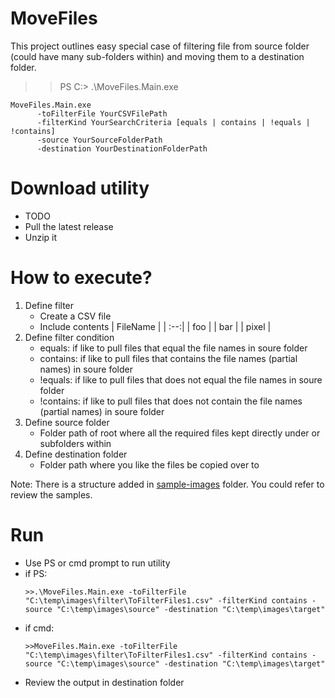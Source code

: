 # MoveFiles
This project outlines easy special case of filtering file from source folder (could have many sub-folders within) and moving them to a destination folder.

>>PS C:\> .\MoveFiles.Main.exe
```
MoveFiles.Main.exe
      -toFilterFile YourCSVFilePath
      -filterKind YourSearchCriteria [equals | contains | !equals | !contains]
      -source YourSourceFolderPath
      -destination YourDestinationFolderPath
```

# Download utility
- TODO
- Pull the latest release
- Unzip it

# How to execute?
1. Define filter
    - Create a CSV file
    - Include contents
        | FileName  | 
        | :--:| 
        | foo  | 
        | bar  |
        | pixel  |
2. Define filter condition
    - equals: if like to pull files that equal the file names in soure folder
    - contains: if like to pull files that contains the file names (partial names) in soure folder
    - !equals: if like to pull files that does not equal the file names in soure folder
    - !contains: if like to pull files that does not contain the file names (partial names) in soure folder
3. Define source folder
    - Folder path of root where all the required files kept directly under or subfolders within
4. Define destination folder
    - Folder path where you like the files be copied over to 

Note: There is a structure added in [sample-images](https://github.com/PurnaChandraPanda/MoveFiles/tree/master/sample-images) folder. You could refer to review the samples.

# Run
- Use PS or cmd prompt to run utility
- if PS:
    ```
    >>.\MoveFiles.Main.exe -toFilterFile "C:\temp\images\filter\ToFilterFiles1.csv" -filterKind contains -source "C:\temp\images\source" -destination "C:\temp\images\target"
    ```
- if cmd:
    ```
    >>MoveFiles.Main.exe -toFilterFile "C:\temp\images\filter\ToFilterFiles1.csv" -filterKind contains -source "C:\temp\images\source" -destination "C:\temp\images\target"
    ```
- Review the output in destination folder



